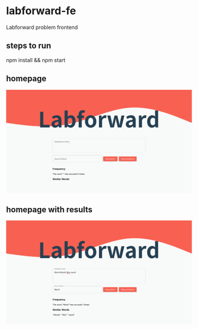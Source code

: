 # labforward-fe
Labforward problem frontend

## steps to run
npm install && npm start

## homepage
![Screenshot](screenshot-empty.png)

## homepage with results
![Screenshot](screenshot-with-results.png)
